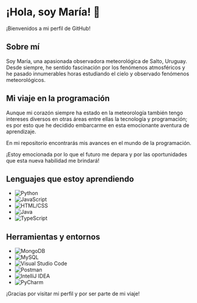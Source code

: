 
# ¡Hola, soy María! 👋

¡Bienvenidos a mi perfil de GitHub!

## Sobre mí

Soy María, una apasionada observadora meteorológica de Salto, Uruguay. Desde siempre, he sentido fascinación por los fenómenos atmosféricos y he pasado innumerables horas estudiando el cielo y observado fenómenos meteorológicos.

## Mi viaje en la programación

Aunque mi corazón siempre ha estado en la meteorología también tengo intereses diversos en otras áreas entre ellas la tecnología y programación; es por esto que he decidido embarcarme en esta emocionante aventura de aprendizaje.

En mi repositorio encontrarás mis avances en el mundo de la programación. 

¡Estoy emocionada por lo que el futuro me depara y por las oportunidades que esta nueva habilidad me brindará!

## Lenguajes que estoy aprendiendo

- ![Python](https://img.shields.io/badge/-Python-blue)
- ![JavaScript](https://img.shields.io/badge/-JavaScript-yellow)
- ![HTML/CSS](https://img.shields.io/badge/-HTML%2FCSS-orange)
- ![Java](https://img.shields.io/badge/-Java-red)
- ![TypeScript](https://img.shields.io/badge/-TypeScript-blue?logo=typescript)

  
## Herramientas y entornos 
- ![MongoDB](https://img.shields.io/badge/-MongoDB-green)
- ![MySQL](https://img.shields.io/badge/-MySQL-blue)
- ![Visual Studio Code](https://img.shields.io/badge/Visual%20Studio%20Code-blue?logo=visual-studio-code)
- ![Postman](https://img.shields.io/badge/Postman-orange?logo=postman)
- ![IntelliJ IDEA](https://img.shields.io/badge/IntelliJ%20IDEA-red?logo=intellij-idea)
- ![PyCharm](https://img.shields.io/badge/PyCharm-green?logo=pycharm)



¡Gracias por visitar mi perfil y por ser parte de mi viaje!

